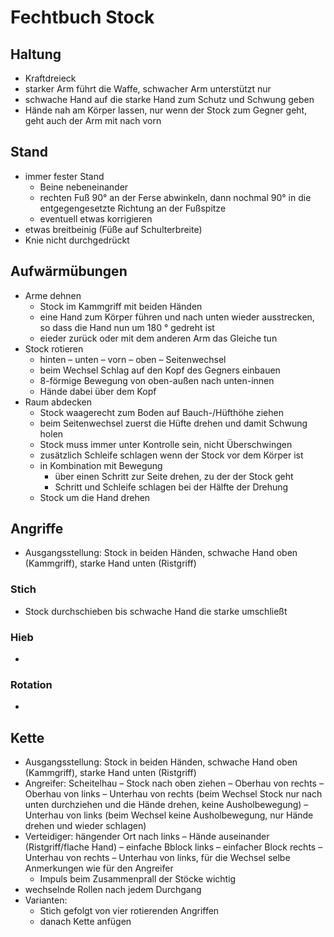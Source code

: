 # Fechtbuch Stock

## Haltung

- Kraftdreieck
- starker Arm führt die Waffe, schwacher Arm unterstützt nur
- schwache Hand auf die starke Hand zum Schutz und Schwung geben
- Hände nah am Körper lassen, nur wenn der Stock zum Gegner geht, geht auch der Arm mit nach vorn

## Stand

- immer fester Stand
	- Beine nebeneinander
	- rechten Fuß 90° an der Ferse abwinkeln, dann nochmal 90° in die entgegengesetzte Richtung an der Fußspitze
	- eventuell etwas korrigieren
- etwas breitbeinig (Füße auf Schulterbreite)
- Knie nicht durchgedrückt

## Aufwärmübungen

- Arme dehnen
	- Stock im Kammgriff mit beiden Händen
	- eine Hand zum Körper führen und nach unten wieder ausstrecken, so dass die Hand nun um 180 ° gedreht ist
	- eieder zurück oder mit dem anderen Arm das Gleiche tun
- Stock rotieren
	- hinten – unten  – vorn – oben – Seitenwechsel
	- beim Wechsel Schlag auf den Kopf des Gegners einbauen
	- 8-förmige Bewegung von oben-außen nach unten-innen
	- Hände dabei über dem Kopf
- Raum abdecken
	- Stock waagerecht zum Boden auf Bauch-/Hüfthöhe ziehen
	- beim Seitenwechsel zuerst die Hüfte drehen und damit Schwung holen
	- Stock muss immer unter Kontrolle sein, nicht Überschwingen
	- zusätzlich Schleife schlagen wenn der Stock vor dem Körper ist
	- in Kombination mit Bewegung
		- über einen Schritt zur Seite drehen, zu der der Stock geht
		- Schritt und Schleife schlagen bei der Hälfte der Drehung
	- Stock um die Hand drehen

## Angriffe

- Ausgangsstellung: Stock in beiden Händen, schwache Hand oben (Kammgriff), starke Hand unten (Ristgriff)

### Stich

- Stock durchschieben bis schwache Hand die starke umschließt

### Hieb

- 

### Rotation

- 

## Kette

- Ausgangsstellung: Stock in beiden Händen, schwache Hand oben (Kammgriff), starke Hand unten (Ristgriff)
- Angreifer: Scheitelhau – Stock nach oben ziehen – Oberhau von rechts – Oberhau von links – Unterhau von rechts (beim Wechsel Stock nur nach unten durchziehen und die Hände drehen, keine Ausholbewegung) – Unterhau von links (beim Wechsel keine Ausholbewegung, nur Hände drehen und wieder schlagen)
- Verteidiger: hängender Ort nach links – Hände auseinander (Ristgriff/flache Hand) – einfache Bblock links – einfacher Block rechts – Unterhau von rechts – Unterhau von links, für die Wechsel selbe Anmerkungen wie für den Angreifer
	- Impuls beim Zusammenprall der Stöcke wichtig
- wechselnde Rollen nach jedem Durchgang
- Varianten:
	- Stich gefolgt von vier rotierenden Angriffen
	- danach Kette anfügen

